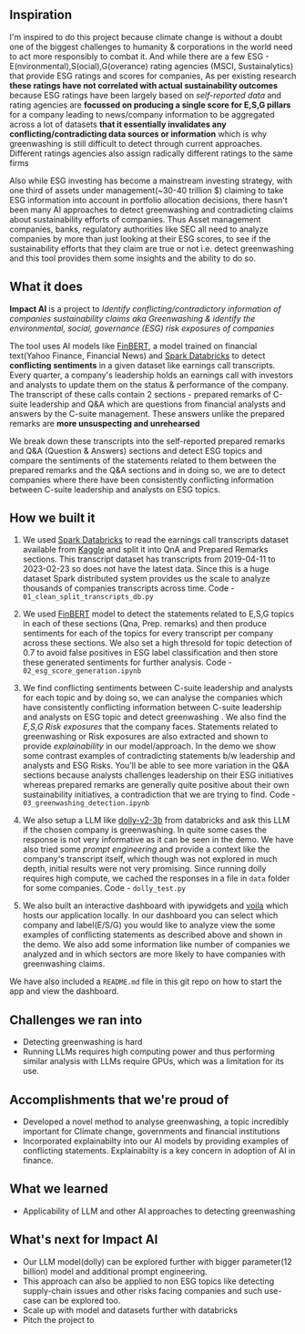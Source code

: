 ## Inspiration
I'm inspired to do this project because climate change is without a doubt one of the biggest challenges to humanity & corporations in the world need to act more responsibly to combat it. And while there are a few ESG - E(nvironmental),S(ocial),G(overance) rating agencies (MSCI, Sustainalytics) that provide ESG ratings and scores for companies, As per existing research **these ratings have not correlated with actual sustainability outcomes** because ESG ratings have been largely based on _self-reported data_ and rating agencies are **focussed on producing a single score for E,S,G pillars** for a company leading to news/company information to be aggregated across a lot of datasets **that it essentially invalidates any conflicting/contradicting data sources or information** which is why greenwashing is still difficult to detect through current approaches. Different ratings agencies also assign radically different ratings to the same firms

Also while ESG investing has become a mainstream investing strategy, with one third of assets under management(~30-40 trillion $) claiming to take ESG information into account in portfolio allocation decisions, there hasn't been many AI approaches to detect greenwashing and contradicting claims about sustainability efforts of companies. Thus Asset management companies, banks, regulatory authorities like SEC all need to analyze companies by more than just looking at their ESG scores, to see if the sustainability efforts that they claim are true or not i.e. detect greenwashing and this tool provides them some insights and the ability to do so. 

## What it does
**Impact AI** is a project to _Identify conflicting/contradictory information of companies sustainability claims aka Greenwashing & identify the environmental, social, governance (ESG) risk exposures of companies_ 

The tool uses AI models like [FinBERT](https://github.com/ProsusAI/finBERT), a model trained on financial text(Yahoo Finance, Financial News) and [Spark Databricks](https://www.databricks.com/spark/getting-started-with-apache-spark) to detect **conflicting sentiments** in a given dataset like earnings call transcripts. Every quarter, a company's leadership holds an earnings call with investors and analysts to update them on the status & performance of the company. The transcript of these calls contain 2 sections -  prepared remarks of C-suite leadership and Q&A which are questions from financial analysts and answers by the C-suite management. These answers unlike the prepared remarks are **more unsuspecting and unrehearsed**

We break down these transcripts into the self-reported prepared remarks and Q&A (Question & Answers) sections and detect ESG topics and compare the sentiments of the statements related to them between the prepared remarks and the Q&A sections and in doing so, we are to detect companies where there have been consistently conflicting information between C-suite leadership and analysts on ESG topics. 

## How we built it
1. We used [Spark Databricks](https://www.databricks.com/spark/getting-started-with-apache-spark) to read the earnings call transcripts dataset available from [Kaggle](https://www.kaggle.com/datasets/tpotterer/motley-fool-scraped-earnings-call-transcripts) and split it into QnA and Prepared Remarks sections. 
This transcript dataset has transcripts from 2019-04-11  to 2023-02-23 so does not have the latest data. 
Since this is a huge dataset Spark distributed system provides us the scale to analyze thousands of companies transcripts across time. Code - `01_clean_split_transcripts_db.py`

2. We used [FinBERT](https://github.com/ProsusAI/finBERT) model to detect the statements related to  E,S,G topics in each of these sections (Qna, Prep. remarks) and then produce sentiments for each of the topics for every transcript per company across these sections. We also set a high thresold for topic detection of 0.7 to avoid false positives in ESG label classification and then store these generated sentiments for further analysis.  Code - `02_esg_score_generation.ipynb`

3. We find conflicting sentiments between C-suite leadership and analysts for each topic and by doing so, we can analyse the companies which have consistently conflicting information between C-suite leadership and analysts on ESG topic and detect greenwashing . We also find the _E,S,G Risk exposures_ that the company faces. Statements related to greenwashing or Risk exposures are also extracted and shown to provide _explainability_ in our model/approach. In the demo we show some contrast examples of contradicting statements b/w leadership and analysts and ESG Risks. You'll be able to see more variation in the Q&A sections because analysts challenges leadership on their ESG initiatives whereas prepared remarks are generally quite positive about their own sustainability initiatives, a contradiction that we are trying to find.  Code - `03_greenwashing_detection.ipynb`

4. We also setup a LLM like [dolly-v2-3b](https://huggingface.co/databricks/dolly-v2-3b) from databricks and ask this LLM if the chosen company is greenwashing. In quite some cases the response is not very informative as it can be seen in the demo. We have also tried some _prompt engineering_ and provide a  context like the company's transcript itself,  which though was not explored in much depth,  initial results were not very promising. Since running dolly requires high compute, we cached the responses in a file in `data` folder for some companies. Code - `dolly_test.py` 

5. We also built an interactive dashboard with ipywidgets and [voila](https://github.com/voila-dashboards/voila) which hosts our application locally. In our dashboard  you can select which company and label(E/S/G) you would like to analyze view the some examples of conflicting statements as described above and shown in the demo. We also add some information like number of companies we analyzed and in which sectors are more likely to have companies with greenwashing claims. 

We have also included a `README.md` file in this git repo on how to start the app and view the dashboard. 

## Challenges we ran into
- Detecting greenwashing is hard 
- Running LLMs requires high computing power and thus performing similar analysis with LLMs require GPUs, which was a limitation for its use.  

## Accomplishments that we're proud of
- Developed a novel method to analyse greenwashing, a topic incredibly important for Climate change, governments and financial institutions
- Incorporated explainabilty into our AI models by providing examples of conflicting statements. Explainabilty is a key concern in adoption of AI in finance. 

## What we learned
- Applicability of LLM and other AI approaches to detecting greenwashing 

## What's next for Impact AI
- Our LLM model(dolly) can be explored further with bigger parameter(12 billion) model and additional prompt engineering. 
- This approach can also be applied to non ESG topics like detecting supply-chain issues and other risks facing companies and such use-case can be explored too. 
- Scale up with model and datasets further with databricks
- Pitch the project to 